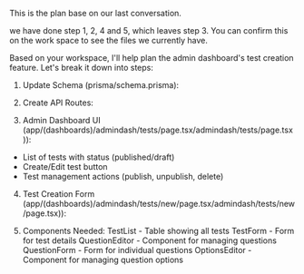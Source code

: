 This is the plan base on our last conversation. 

we have done step 1, 2, 4 and 5, which leaves step 3. You can confirm this on the work space to see the files we currently have.

Based on your workspace, I'll help plan the admin dashboard's test creation feature. Let's break it down into steps:

1. Update Schema (prisma/schema.prisma):

2. Create API Routes:

3. Admin Dashboard UI (app/(dashboards)/admindash/tests/page.tsx/admindash/tests/page.tsx)):

- List of tests with status (published/draft)
- Create/Edit test button
- Test management actions (publish, unpublish, delete)

4. Test Creation Form (app/(dashboards)/admindash/tests/new/page.tsx/admindash/tests/new/page.tsx)):

5. Components Needed:
TestList - Table showing all tests
TestForm - Form for test details
QuestionEditor - Component for managing questions
QuestionForm - Form for individual questions
OptionsEditor - Component for managing question options